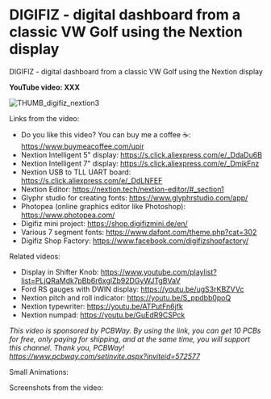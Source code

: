 # DIGIFIZ - digital dashboard from a classic VW Golf using the Nextion display
DIGIFIZ - digital dashboard from a classic VW Golf using the Nextion display

**YouTube video: XXX**


![THUMB_digifiz_nextion3](https://github.com/user-attachments/assets/fa5bd6bb-35c8-41e9-8712-7b727412ce20)



Links from the video:
- Do you like this video? You can buy me a coffee ☕: https://www.buymeacoffee.com/upir
- Nextion Intelligent 5" display: https://s.click.aliexpress.com/e/_DdaDu6B
- Nextion Intelligent 7" display: https://s.click.aliexpress.com/e/_DmikFnz
- Nextion USB to TLL UART board: https://s.click.aliexpress.com/e/_DdLNFEF
- Nextion Editor: https://nextion.tech/nextion-editor/#_section1
- Glyphr studio for creating fonts: https://www.glyphrstudio.com/app/
- Photopea (online graphics editor like Photoshop): https://www.photopea.com/
- Digifiz mini project: https://shop.digifizmini.de/en/
- Various 7 segment fonts: https://www.dafont.com/theme.php?cat=302
- Digifiz Shop Factory: https://www.facebook.com/digifizshopfactory/


Related videos:
- Display in Shifter Knob: https://www.youtube.com/playlist?list=PLjQRaMdk7pBb6r6xglZb92DGyWJTgBVaV
- Ford RS gauges with DWIN display: https://youtu.be/ugS3rKBZVVc
- Nextion pitch and roll indicator: https://youtu.be/S_ppdbb0poQ
- Nextion typewriter: https://youtu.be/ATPutFn6jfk
- Nextion numpad: https://youtu.be/GuEdR9CSPck


_This video is sponsored by PCBWay. By using the link, you can get 10 PCBs for free, only paying for shipping, and at the same time, you will support this channel. Thank you, PCBWay! https://www.pcbway.com/setinvite.aspx?inviteid=572577_


Small Animations:


Screenshots from the video:
